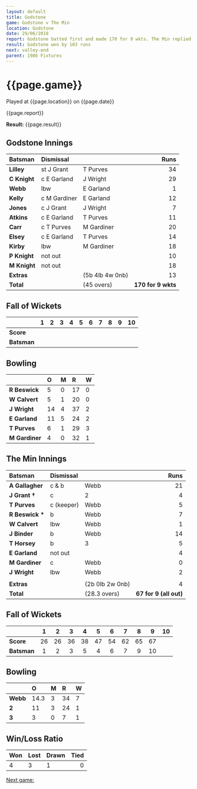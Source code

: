 ```yaml
---
layout: default
title: Godstone
game: Godstone v The Min
location: Godstone
date: 29/06/2018
report: Godstone batted first and made 170 for 9 wkts. The Min replied with 67 for 9 (all out).
result: Godstone won by 103 runs
next: valley-end
parent: 1986 Fixtures
---
```


# {{page.game}}

Played at {{page.location}} on {{page.date}}

{{page.report}}

**Result:** {{page.result}}

## Godstone Innings

| Batsman | Dismissal |  | Runs |
|:---|:---|---|---:|
| **Lilley** | st J Grant | T Purves | 34 | 
| **C Knight** | c E Garland | J Wright | 29 | 
| **Webb** | lbw | E Garland | 1 | 
| **Kelly** | c M Gardiner | E Garland | 12 | 
| **Jones** | c J Grant | J Wright | 7 | 
| **Atkins** | c E Garland | T Purves | 11 | 
| **Carr** | c T Purves | M Gardiner | 20 | 
| **Elsey** | c E Garland | T Purves | 14 | 
| **Kirby** | lbw | M Gardiner | 18 | 
| **P Knight** | not out |  | 10 | 
| **M Knight** | not out |  | 18 | 
| **Extras** | | (5b 4lb 4w 0nb) | 13 | 
| **Total** | | (45 overs) | **170 for 9 wkts** | 

## Fall of Wickets

| | 1 | 2 | 3 | 4 | 5 | 6 | 7 | 8 | 9 | 10 |
|---|:---:|:---:|:---:|:---:|:---:|:---:|:---:|:---:|:---:|:---:|
| **Score** |  |  |  |  |  |  |  |  |  |  |
| **Batsman** |  |  |  |  |  |  |  |  |  |  |  |

## Bowling

| | O | M | R | W |
|---|:---|:---|:---|:---|
| **R Beswick** | 5 | 0 | 17 | 0 | 
| **W Calvert** | 5 | 1 | 20 | 0 | 
| **J Wright** | 14 | 4 | 37 | 2 | 
| **E Garland** | 11 | 5 | 24 | 2 | 
| **T Purves** | 6 | 1 | 29 | 3 |
| **M Gardiner** | 4 | 0 | 32 | 1 | 

## The Min Innings

| Batsman | Dismissal |  | Runs |
|:---|:---|---|---:|
| **A Gallagher** | c & b | Webb | 21 | 
| **J Grant &#8224;** | c | 2 | 4 | 
| **T Purves** | c (keeper) | Webb | 5 | 
| **R Beswick &#42;** | b | Webb | 7 | 
| **W Calvert** | lbw  | Webb | 1 | 
| **J Binder** | b | Webb | 14 | 
| **T Horsey** | b | 3 | 5 | 
| **E Garland** | not out |  | 4 | 
| **M Gardiner** | c | Webb | 0 | 
| **J Wright** | lbw | Webb | 2 | 
|  |  |  |  |
| **Extras** | | (2b 0lb 2w 0nb) | 4 | 
| **Total** | | (28.3 overs) | **67 for 9 (all out)** | 

## Fall of Wickets

| | 1 | 2 | 3 | 4 | 5 | 6 | 7 | 8 | 9 | 10 |
|---|:---:|:---:|:---:|:---:|:---:|:---:|:---:|:---:|:---:|:---:|
| **Score** | 26 | 26 | 36 | 38 | 47 | 54 | 62 | 65 | 67 |  | 
| **Batsman** | 1 | 2 | 3 | 5 | 4 | 6 | 7 | 9 | 10 |  | 


## Bowling

| | O | M | R | W |
|---|:---|:---|:---|:---|
| **Webb** | 14.3 | 3 | 34 | 7 | 
| **2** | 11 | 3 | 24 | 1 | 
| **3** | 3 | 0 | 7 | 1 | 


## Win/Loss Ratio

| Won | Lost | Drawn | Tied |
|:---|:---|:---|---:|
| 4 | 3 | 1 | 0 |

[Next game:]({{page.next}})